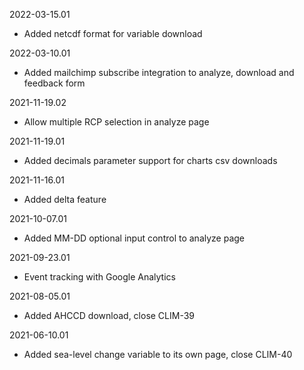 2022-03-15.01
  * Added netcdf format for variable download

2022-03-10.01
  * Added mailchimp subscribe integration to analyze, download and feedback form

2021-11-19.02
  * Allow multiple RCP selection in analyze page

2021-11-19.01
  * Added decimals parameter support for charts csv downloads

2021-11-16.01
  * Added delta feature

2021-10-07.01
  * Added MM-DD optional input control to analyze page

2021-09-23.01
  * Event tracking with Google Analytics

2021-08-05.01
  * Added AHCCD download, close CLIM-39

2021-06-10.01
  * Added sea-level change variable to its own page, close CLIM-40
